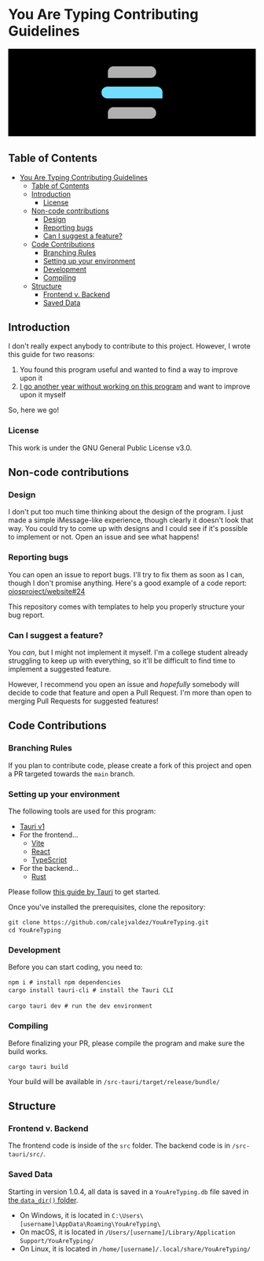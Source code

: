 # You Are Typing Contributing Guidelines

![You Are Typing header](.github/assets/header.png)

## Table of Contents

- [You Are Typing Contributing Guidelines](#you-are-typing-contributing-guidelines)
  - [Table of Contents](#table-of-contents)
  - [Introduction](#introduction)
    - [License](#license)
  - [Non-code contributions](#non-code-contributions)
    - [Design](#design)
    - [Reporting bugs](#reporting-bugs)
    - [Can I suggest a feature?](#can-i-suggest-a-feature)
  - [Code Contributions](#code-contributions)
    - [Branching Rules](#branching-rules)
    - [Setting up your environment](#setting-up-your-environment)
    - [Development](#development)
    - [Compiling](#compiling)
  - [Structure](#structure)
    - [Frontend v. Backend](#frontend-v-backend)
    - [Saved Data](#saved-data)

## Introduction

I don't really expect anybody to contribute to this project. However, I wrote
this guide for two reasons:

1. You found this program useful and wanted to find a way to improve upon it
2. [I go another year without working on this program](https://github.com/calejvaldez/YouAreTyping/commits/main/?since=2023-06-20&until=2024-07-27)
    and want to improve upon it myself

So, here we go!

### License

This work is under the GNU General Public License v3.0.

## Non-code contributions

### Design

I don't put too much time thinking about the design of the program. I just made
a simple iMessage-like experience, though clearly it doesn't look that way. You
could try to come up with designs and I could see if it's possible to implement
or not. Open an issue and see what happens!

### Reporting bugs

You can open an issue to report bugs. I'll try to fix them as soon as I can,
though I don't promise anything. Here's a good example of a code report:
[ojosproject/website#24](https://github.com/ojosproject/website/issues/24/)

This repository comes with templates to help you properly structure your bug
report.

### Can I suggest a feature?

You *can*, but I might not implement it myself. I'm a college student already
struggling to keep up with everything, so it'll be difficult to find time to
implement a suggested feature.

However, I recommend you open an issue and *hopefully* somebody will decide
to code that feature and open a Pull Request. I'm more than open to merging
Pull Requests for suggested features!

## Code Contributions

### Branching Rules

If you plan to contribute code, please create a fork of this project and open
a PR targeted towards the `main` branch.

### Setting up your environment

The following tools are used for this program:

- [Tauri v1](https://tauri.app/)
- For the frontend...
  - [Vite](https://vitejs.dev/)
  - [React](https://react.dev/)
  - [TypeScript](https://www.typescriptlang.org/)
- For the backend...
  - [Rust](https://rust-lang.org/)

Please follow
[this guide by Tauri](https://tauri.app/v1/guides/getting-started/prerequisites)
to get started.

Once you've installed the prerequisites, clone the repository:

```shell
git clone https://github.com/calejvaldez/YouAreTyping.git
cd YouAreTyping
```

### Development

Before you can start coding, you need to:

```shell
npm i # install npm dependencies
cargo install tauri-cli # install the Tauri CLI

cargo tauri dev # run the dev environment
```

### Compiling

Before finalizing your PR, please compile the program and make sure the build
works.

```shell
cargo tauri build
```

Your build will be available in `/src-tauri/target/release/bundle/`

## Structure

### Frontend v. Backend

The frontend code is inside of the `src` folder. The backend code is in
`/src-tauri/src/`.

### Saved Data

Starting in version 1.0.4, all data is saved in a `YouAreTyping.db` file saved
in
[the `data_dir()` folder](https://docs.rs/tauri/1.7.1/tauri/api/path/fn.data_dir.html).

- On Windows, it is located in `C:\Users\[username]\AppData\Roaming\YouAreTyping\`
- On macOS, it is located in `/Users/[username]/Library/Application Support/YouAreTyping/`
- On Linux, it is located in `/home/[username]/.local/share/YouAreTyping/`
